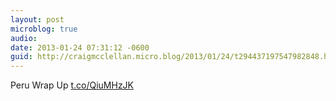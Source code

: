 ```yaml
---
layout: post
microblog: true
audio: 
date: 2013-01-24 07:31:12 -0600
guid: http://craigmcclellan.micro.blog/2013/01/24/t294437197547982848.html
---
```

Peru Wrap Up [t.co/QiuMHzJK](http://t.co/QiuMHzJK)
